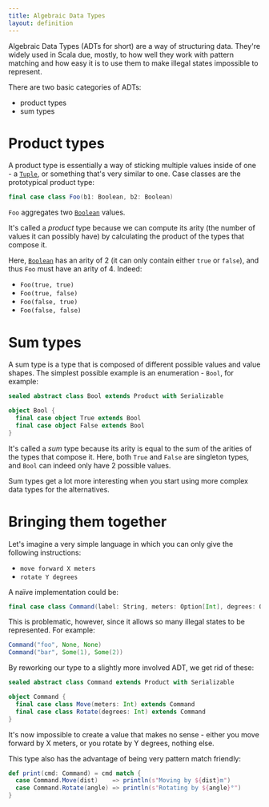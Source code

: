```yaml
---
title: Algebraic Data Types
layout: definition
---
```


Algebraic Data Types (ADTs for short) are a way of structuring data. They're widely used in Scala due, mostly, to how well they work with pattern matching and how easy it is to use them to make illegal states impossible to represent.

There are two basic categories of ADTs:
* product types
* sum types

# Product types

A product type is essentially a way of sticking multiple values inside of one - a [`Tuple`], or something that's very similar to one. Case classes are the prototypical product type:

```scala
final case class Foo(b1: Boolean, b2: Boolean)
```

`Foo` aggregates two [`Boolean`] values.

It's called a _product_ type because we can compute its arity (the number of values it can possibly have) by calculating the product of the types that compose it.

Here, [`Boolean`] has an arity of 2 (it can only contain either `true` or `false`), and thus `Foo` must have an arity of 4. Indeed:
* `Foo(true, true)`
* `Foo(true, false)`
* `Foo(false, true)`
* `Foo(false, false)`

# Sum types

A sum type is a type that is composed of different possible values and value shapes. The simplest possible example is an enumeration - `Bool`, for example:

```scala
sealed abstract class Bool extends Product with Serializable

object Bool {
  final case object True extends Bool
  final case object False extends Bool
}
```

It's called a _sum_ type because its arity is equal to the sum of the arities of the types that compose it. Here, both `True` and `False` are singleton types, and `Bool` can indeed only have 2 possible values.

Sum types get a lot more interesting when you start using more complex data types for the alternatives.

# Bringing them together

Let's imagine a very simple language in which you can only give the following instructions:
* `move forward X meters`
* `rotate Y degrees`

A naïve implementation could be:

```scala
final case class Command(label: String, meters: Option[Int], degrees: Option[Int])
```

This is problematic, however, since it allows so many illegal states to be represented. For example:

```scala
Command("foo", None, None)
Command("bar", Some(1), Some(2))
```

By reworking our type to a slightly more involved ADT, we get rid of these:

```scala
sealed abstract class Command extends Product with Serializable

object Command {
  final case class Move(meters: Int) extends Command
  final case class Rotate(degrees: Int) extends Command
}
```

It's now impossible to create a value that makes no sense - either you move forward by X meters, or you rotate by Y degrees, nothing else.

This type also has the advantage of being very pattern match friendly:

```scala
def print(cmd: Command) = cmd match {
  case Command.Move(dist)    => println(s"Moving by ${dist}m")
  case Command.Rotate(angle) => println(s"Rotating by ${angle}°")
}
```

[`Tuple`]:https://www.scala-lang.org/api/2.12.8/scala/Tuple2.html
[`Boolean`]:https://www.scala-lang.org/api/2.12.8/scala/Boolean.html
